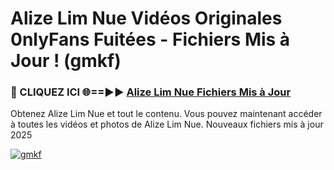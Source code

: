 # Alize Lim Nue Vidéos Originales 0nlyFans Fuitées - Fichiers Mis à Jour ! (gmkf)

<h3>🔴 CLIQUEZ ICI 🌐==►► <a href="https://tinyurl.com/2pmr4ezf" rel="nofollow">Alize Lim Nue Fichiers Mis à Jour</a></h3>

Obtenez Alize Lim Nue et tout le contenu. Vous pouvez maintenant accéder à toutes les vidéos et photos de Alize Lim Nue. Nouveaux fichiers mis à jour 2025

[![gmkf](https://i.imgur.com/6SNvagu.gif)](https://tinyurl.com/2pmr4ezf)
